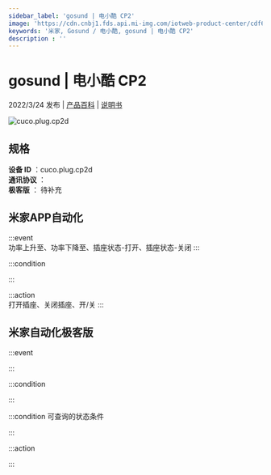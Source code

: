 ```yaml
---
sidebar_label: 'gosund | 电小酷 CP2'
image: 'https://cdn.cnbj1.fds.api.mi-img.com/iotweb-product-center/cdf679183b0a9b28d1ec54b1f4d49b47_1639560586663.png?GalaxyAccessKeyId=AKVGLQWBOVIRQ3XLEW&Expires=9223372036854775807&Signature=/hIHOFgeLABr+A/oQN1FlCYkl1M='
keywords: '米家, Gosund / 电小酷, gosund | 电小酷 CP2'
description : ''
---
```

# gosund | 电小酷 CP2

2022/3/24 发布 | [产品百科](https://home.mi.com/webapp/content/baike/product/index.html?model=cuco.plug.cp2d/) | [说明书](https://home.mi.com/views/introduction.html?model=cuco.plug.cp2d&region=cn)

![cuco.plug.cp2d](https://cdn.cnbj1.fds.api.mi-img.com/iotweb-product-center/cdf679183b0a9b28d1ec54b1f4d49b47_1639560586663.png?GalaxyAccessKeyId=AKVGLQWBOVIRQ3XLEW&Expires=9223372036854775807&Signature=/hIHOFgeLABr+A/oQN1FlCYkl1M=)

## 规格  
> 
**设备 ID** ：cuco.plug.cp2d  
**通讯协议** ：  
**极客版**  ： 待补充 


## 米家APP自动化  

:::event  
功率上升至、功率下降至、插座状态-打开、插座状态-关闭
:::

:::condition  

:::

:::action   
打开插座、关闭插座、开/关
:::

## 米家自动化极客版  

:::event  

:::

:::condition  

:::

:::condition 可查询的状态条件  

:::

:::action  

:::

        
